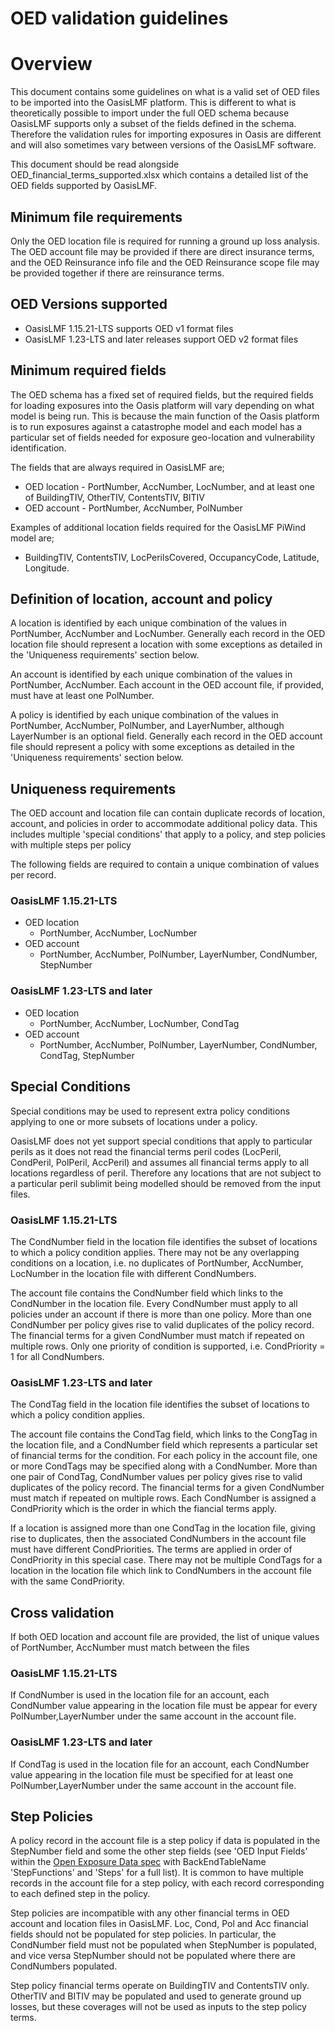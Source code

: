 OED validation guidelines
=======================

# Overview 
This document contains some guidelines on what is a valid set of OED files to be imported into the OasisLMF platform. This is different to what is theoretically possible to import under the full OED schema because OasisLMF supports only a subset of the fields defined in the schema. Therefore the validation rules for importing exposures in Oasis are different and will also sometimes vary between versions of the OasisLMF software.

This document should be read alongside OED_financial_terms_supported.xlsx which contains a detailed list of the OED fields supported by OasisLMF.

## Minimum file requirements
Only the OED location file is required for running a ground up loss analysis.  The OED account file may be provided if there are direct insurance terms, and the OED Reinsurance info file and the OED Reinsurance scope file may be provided together if there are reinsurance terms. 

## OED Versions supported
* OasisLMF 1.15.21-LTS supports OED v1 format files
* OasisLMF 1.23-LTS and later releases support OED v2 format files

## Minimum required fields
The OED schema has a fixed set of required fields, but the required fields for loading exposures into the Oasis platform will vary depending on what model is being run.  This is because the main function of the Oasis platform is to run exposures against a catastrophe model and each model has a particular set of fields needed for exposure geo-location and vulnerability identification.

The fields that are always required in OasisLMF are;
* OED location - PortNumber, AccNumber, LocNumber, and at least one of BuildingTIV, OtherTIV, ContentsTIV, BITIV
* OED account - PortNumber, AccNumber, PolNumber

Examples of additional location fields required for the OasisLMF PiWind model are;

* BuildingTIV, ContentsTIV, LocPerilsCovered, OccupancyCode, Latitude, Longitude.

## Definition of location, account and policy
A location is identified by each unique combination of the values in PortNumber, AccNumber and LocNumber. Generally each record in the OED location file should represent a location with some exceptions as detailed in the 'Uniqueness requirements' section below.

An account is identified by each unique combination of the values in PortNumber, AccNumber. Each account in the OED account file, if provided, must have at least one PolNumber. 

A policy is identified by each unique combination of the values in PortNumber, AccNumber, PolNumber, and LayerNumber, although LayerNumber is an optional field.  Generally each record in the OED account file should represent a policy with some exceptions as detailed in the 'Uniqueness requirements' section below.

## Uniqueness requirements 

The OED account and location file can contain duplicate records of location, account, and policies in order to accommodate additional policy data.  This includes multiple 'special conditions' that apply to a policy, and step policies with multiple steps per policy

The following fields are required to contain a unique combination of values per record.

### OasisLMF 1.15.21-LTS
* OED location
  * PortNumber, AccNumber, LocNumber
* OED account
  * PortNumber, AccNumber, PolNumber, LayerNumber, CondNumber, StepNumber

### OasisLMF 1.23-LTS and later
* OED location
  * PortNumber, AccNumber, LocNumber, CondTag
* OED account
  * PortNumber, AccNumber, PolNumber, LayerNumber, CondNumber, CondTag, StepNumber

## Special Conditions
Special conditions may be used to represent extra policy conditions applying to one or more subsets of locations under a policy.

OasisLMF does not yet support special conditions that apply to particular perils as it does not read the financial terms peril codes (LocPeril, CondPeril, PolPeril, AccPeril) and assumes all financial terms apply to all locations regardless of peril. Therefore any locations that are not subject to a particular peril sublimit being modelled should be removed from the input files.

### OasisLMF 1.15.21-LTS
The CondNumber field in the location file identifies the subset of locations to which a policy condition applies. There may not be any overlapping conditions on a location, i.e. no duplicates of PortNumber, AccNumber, LocNumber in the location file with different CondNumbers.  

The account file contains the CondNumber field which links to the CondNumber in the location file. Every CondNumber must apply to all policies under an account if there is more than one policy. More than one CondNumber per policy gives rise to valid duplicates of the policy record. The financial terms for a given CondNumber must match if repeated on multiple rows. Only one priority of condition is supported, i.e. CondPriority = 1 for all CondNumbers.


### OasisLMF 1.23-LTS and later
The CondTag field in the location file identifies the subset of locations to which a policy condition applies. 

The account file contains the CondTag field, which links to the CongTag in the location file, and a CondNumber field which represents a particular set of financial terms for the condition. For each policy in the account file, one or more CondTags may be specified along with a CondNumber. More than one pair of CondTag, CondNumber values per policy gives rise to valid duplicates of the policy record. The financial terms for a given CondNumber must match if repeated on multiple rows. Each CondNumber is assigned a CondPriority which is the order in which the fiancial terms apply.

If a location is assigned more than one CondTag in the location file, giving rise to duplicates, then the associated CondNumbers in the account file must have different CondPriorities. The terms are applied in order of CondPriority in this special case. There may not be multiple CondTags for a location in the location file which link to CondNumbers in the account file with the same CondPriority.

## Cross validation
If both OED location and account file are provided, the list of unique values of PortNumber, AccNumber must match between the files

### OasisLMF 1.15.21-LTS
If CondNumber is used in the location file for an account, each CondNumber value appearing in the location file must be appear for every PolNumber,LayerNumber under the same account in the account file.

### OasisLMF 1.23-LTS and later
If CondTag is used in the location file for an account, each CondNumber value appearing in the location file must be specified for at least one PolNumber,LayerNumber under the same account in the account file.

## Step Policies
A policy record in the account file is a step policy if data is populated in the StepNumber field and some the other step fields (see 'OED Input Fields' within the [Open Exposure Data spec](https://github.com/OasisLMF/OpenDataStandards/blob/master/OpenExposureData/Docs/OpenExposureData_Spec.xlsx) with BackEndTableName 'StepFunctions' and 'Steps' for a full list). It is common to have multiple records in the account file for a step policy, with each record corresponding to each defined step in the policy.

Step policies are incompatible with any other financial terms in OED account and location files in OasisLMF. Loc, Cond, Pol and Acc financial fields should not be populated for step policies. In particular, the CondNumber field must not be populated when StepNumber is populated, and vice versa StepNumber should not be populated where there are CondNumbers populated.

Step policy financial terms operate on BuildingTIV and ContentsTIV only. OtherTIV and BITIV may be populated and used to generate ground up losses, but these coverages will not be used as inputs to the step policy terms.